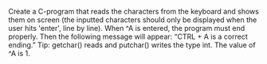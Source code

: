 Create a C-program that reads the characters from the keyboard and shows them on screen (the inputted characters should only be displayed when the user hits 'enter', line by line). When ^A is entered, the program must end properly. Then the following message will appear: “CTRL + A is a correct ending.” Tip: getchar() reads and putchar() writes the type int. The value of ^A is 1.